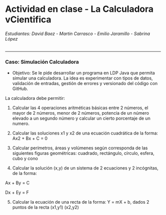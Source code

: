 # Actividad en clase - La Calculadora vCientifica
###### Estudiantes: David Baez - Martin Carrasco - Emilio Jaramillo - Sabrina López
***
### Caso: Simulación Calculadora

* Objetivo: Se le pide desarrollar un programa en LDP Java que permita simular una calculadora. La idea es experimentar con tipos de datos, validación de entradas, gestión de errores y versionado del código con GitHub.

La calculadora debe permitir:

1. Calcular las 4 operaciones aritméticas básicas entre 2 números, el mayor de 2 números,  menor de 2 números, potencia de un número elevado a un segundo número y calcular un cierto porcentaje de un numero.

2. Calcular las soluciones x1 y x2 de una ecuación cuadrática de la forma: Ax2 + Bx + C = 0

3. Calcular perímetros, áreas y volúmenes según corresponda de las siguientes figuras geométricas: cuadrado, rectángulo, círculo, esfera, cubo y cono

4. Calcular la solución (x,y) de un sistema de 2 ecuaciones y 2 incógnitas, de la forma:

Ax + By = C

Dx + Ey = F

5. Calcular la ecuación de una recta de la forma: Y = mX + b, dados 2 puntos de la recta (x1,y1) (x2,y2)